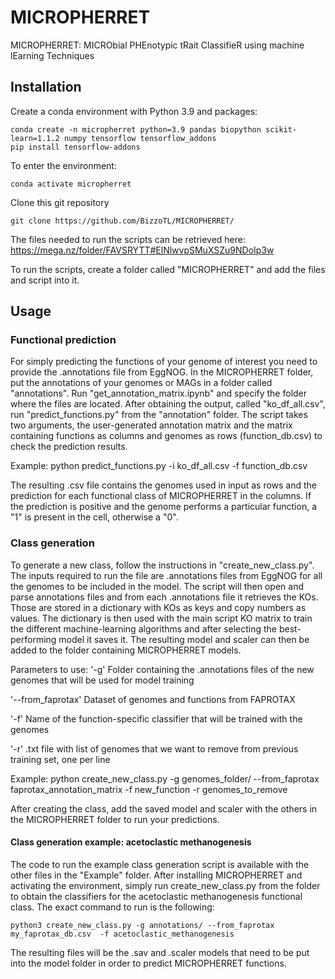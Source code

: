# MICROPHERRET
MICROPHERRET: MICRObial PHEnotypic tRait ClassifieR using machine lEarning Techniques

## Installation
Create a conda environment with Python 3.9 and packages:
```
conda create -n micropherret python=3.9 pandas biopython scikit-learn=1.1.2 numpy tensorflow tensorflow_addons
pip install tensorflow-addons
```
To enter the environment:
```
conda activate micropherret
```
Clone this git repository
```
git clone https://github.com/BizzoTL/MICROPHERRET/
```
The files needed to run the scripts can be retrieved here:  https://mega.nz/folder/FAVSRYTT#ElNlwvpSMuXSZu9NDoIp3w

To run the scripts, create a folder called "MICROPHERRET" and add the files and script into it.

## Usage
### Functional prediction
For simply predicting the functions of your genome of interest you need to provide the .annotations file from EggNOG. In the MICROPHERRET folder, put the annotations of your genomes or MAGs in a folder called "annotations". Run "get_annotation_matrix.ipynb" and specify the folder where the files are located. After obtaining the output, called "ko_df_all.csv", run "predict_functions.py" from the "annotation" folder. The script takes two arguments, the user-generated annotation matrix and the matrix containing functions as columns and genomes as rows (function_db.csv) to check the prediction results. 

Example:
python predict_functions.py -i ko_df_all.csv -f function_db.csv

The resulting .csv file contains the genomes used in input as rows and the prediction for each functional class of MICROPHERRET in the columns. If the prediction is positive and the genome performs a particular function, a "1" is present in the cell, otherwise a "0".

### Class generation

To generate a new class, follow the instructions in "create_new_class.py". The inputs required to run the file are .annotations files from EggNOG for all the genomes to be included in the model. The script will then open and parse annotations files and from each .annotations file it retrieves the KOs. Those are stored in a dictionary with KOs as keys and copy numbers as values. The dictionary is then used with the main script KO matrix to train the different machine-learning algorithms and after selecting the best-performing model it saves it. The resulting model and scaler can then be added to the folder containing MICROPHERRET models.

Parameters to use:
'-g' Folder containing the .annotations files of the new genomes that will be used for model training

'--from_faprotax' Dataset of genomes and functions from FAPROTAX

'-f' Name of the function-specific classifier that will be trained with the genomes

'-r' .txt file with list of genomes that we want to remove from previous training set, one per line


Example:
python create_new_class.py -g genomes_folder/ --from_faprotax faprotax_annotation_matrix -f new_function -r genomes_to_remove

After creating the class, add the saved model and scaler with the others in the MICROPHERRET folder to run your predictions.

#### Class generation example: acetoclastic methanogenesis
The code to run the example class generation script is available with the other files in the "Example" folder. After installing MICROPHERRET and activating the environment, simply run create_new_class.py from the folder to obtain the classifiers for the acetoclastic methanogenesis functional class. The exact command to run is the following:
```
python3 create_new_class.py -g annotations/ --from_faprotax my_faprotax_db.csv  -f acetoclastic_methanogenesis 
```
The resulting files will be the .sav and .scaler models that need to be put into the model folder in order to predict MICROPHERRET functions.
